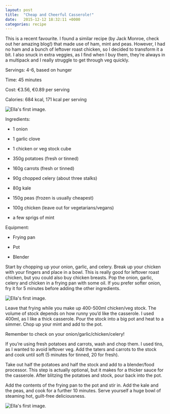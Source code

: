 ```yaml
---
layout: post
title:  "Cheap and Cheerful Casserole!"
date:   2015-12-12 18:32:11 +0000
categories: recipe
---
```


This is a recent favourite. I found a similar recipe (by Jack Monroe, check out her amazing blog!) that made use of ham, mint and peas. However, I had no ham and a bunch of leftover roast chicken, so I decided to transform it a bit. I also snuck in extra veggies, as I find when I buy them, they’re always in a multipack and I really struggle to get through veg quickly. 

Servings: 4-6, based on hunger

Time: 45 minutes

Cost: €3.56, €0.89 per serving

Calories: 684 kcal, 171 kcal per serving

[//]: # (Inline Style)
![Ella's first image.]({{site.url}}/assets/img_01_01.jpg "All the ingredients.")

Ingredients:  
  * 1 onion

  * 1 garlic clove 

  * 1 chicken or veg stock cube

  * 350g potatoes (fresh or tinned)

  * 160g carrots (fresh or tinned)

  * 90g chopped celery (about three stalks)

  * 80g kale

  * 150g peas (frozen is usually cheapest)

  * 100g chicken (leave out for vegetarians/vegans)

  * a few sprigs of mint

Equipment:
  * Frying pan

  * Pot
  
  * Blender

Start by chopping up your onion, garlic, and celery. Break up your chicken with your fingers and place in a bowl. This is really good for leftover roast chicken, but you could also buy chicken breasts. Pop the onion, garlic, celery and chicken in a frying pan with some oil. If you prefer softer onion, fry it for 5 minutes before adding the other ingredients. 

[//]: # (Inline Style)
![Ella's first image.]({{site.url}}/assets/img_01_02.jpg "Chicken and celery.")

Leave that frying while you make up 400-500ml chicken/veg stock. The volume of stock depends on how runny you’d like the casserole. I used 400ml, as I like a thick casserole. Pour the stock into a big pot and heat to a simmer. Chop up your mint and add to the pot. 

Remember to check on your onion/garlic/chicken/celery!

If you’re using fresh potatoes and carrots, wash and chop them. I used tins, as I wanted to avoid leftover veg. Add the taters and carrots to the stock and cook until soft (5 minutes for tinned, 20 for fresh). 

Take out half the potatoes and half the stock and add to a blender/food processor. This step is actually optional, but it makes for a thicker sauce for the casserole. After blitzing the potatoes and stock, pour back into the pot. 

Add the contents of the frying pan to the pot and stir in. Add the kale and the peas, and cook for a further 10 minutes. Serve yourself a huge bowl of steaming hot, guilt-free deliciousness. 

[//]: # (Inline Style)
![Ella's first image.]({{site.url}}/assets/img_01_03.jpg "Finished!")


